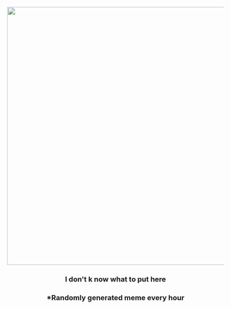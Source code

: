 <p align="center">
        <img src="https://i.redd.it/tf0o8iu0gyv81.gif" width="600" height="600">
        </p>
        <h3 align="center">I don't k now what to put here</h3>
        <h3 align="center">*Randomly generated meme every hour</h3>
    